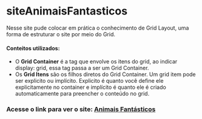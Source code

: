 # siteAnimaisFantasticos
Nesse site pude colocar em prática o conhecimento de Grid Layout, uma forma de estruturar o site por meio do Grid.
#### Conteitos utilizados: 
* O **Grid Container** é a tag que envolve os itens do grid, ao indicar display: grid, essa tag passa a ser um Grid Container.
* Os **Grid Itens** são os filhos diretos do Grid Container. Um grid item pode ser explicito ou implícito. 
Explicito é quanto você define ele explicitamente no container e implícito é quanto ele é criado automaticamente para preencher o conteúdo no grid.

### Acesse o link para ver o site: [Animais Fantásticos](https://danielmelodev.github.io/siteAnimaisFantasticos/)
